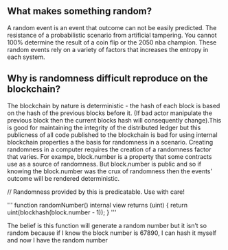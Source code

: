 ## What makes something random?

A random event is an event that outcome can not be easily predicted. The resistance of a probabilistic scenario from artificial tampering. You cannot 100% determine the result of a coin flip or the 2050  nba champion. These random events rely on a variety of factors that increases the entropy in each system.

## Why is randomness difficult reproduce on the blockchain?

The blockchain by nature is deterministic - the hash of each block is based on the hash of the previous blocks before it. (If bad actor manipulate the previous block then the current blocks hash will consequently change).This is good for maintaining the integrity of the distributed ledger but this publicness of all code published to the blockchain is bad for using internal blockchain properties a the basis for randomness in a scenario. Creating randomness in a computer requires the creation of a randomness factor that varies. For exampe, block.number is a property that some contracts use as a source of randomness. But block.number is public and so if knowing the block.number was the crux of randomness then the events’ outcome will be rendered deterministic.

// Randomness provided by this is predicatable. Use with care!

'''
function randomNumber() internal view returns (uint) {
    return uint(blockhash(block.number - 1));
}
'''

The belief is this function will generate a random number but it isn’t so random because if I know the block number is 67890, I can hash it myself and now I have the random number